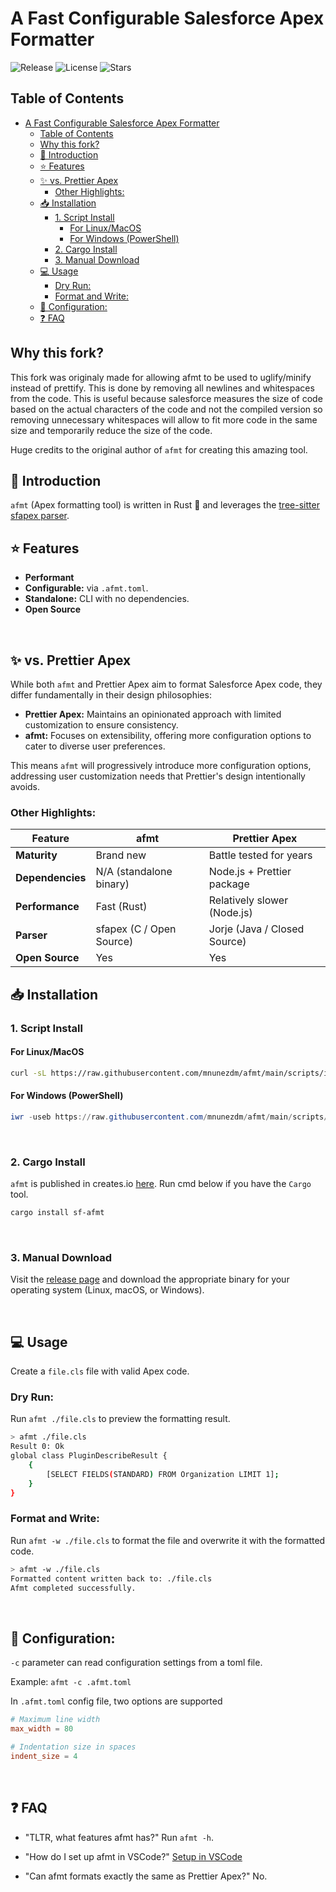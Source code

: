 # A Fast Configurable Salesforce Apex Formatter

![Release](https://img.shields.io/github/v/release/mnunezdm/afmt)
![License](https://img.shields.io/github/license/mnunezdm/afmt)
![Stars](https://img.shields.io/github/stars/mnunezdm/afmt?style=social)

## Table of Contents

- [A Fast Configurable Salesforce Apex Formatter](#a-fast-configurable-salesforce-apex-formatter)
  - [Table of Contents](#table-of-contents)
  - [Why this fork?](#why-this-fork)
  - [📘 Introduction](#-introduction)
  - [⭐ Features](#-features)
  - [✨ vs. Prettier Apex](#-vs-prettier-apex)
    - [Other Highlights:](#other-highlights)
  - [📥 Installation](#-installation)
    - [1. Script Install](#1-script-install)
      - [For Linux/MacOS](#for-linuxmacos)
      - [For Windows (PowerShell)](#for-windows-powershell)
    - [2. Cargo Install](#2-cargo-install)
    - [3. Manual Download](#3-manual-download)
  - [💻 Usage](#-usage)
    - [Dry Run:](#dry-run)
    - [Format and Write:](#format-and-write)
  - [🔧 Configuration:](#-configuration)
  - [❓ FAQ](#-faq)

## Why this fork?

This fork was originaly made for allowing afmt to be used to uglify/minify instead of prettify. This is done by removing all newlines and whitespaces from the code. This is useful because salesforce measures the size of code based on the actual characters of the code and not the compiled version so removing unnecessary whitespaces will allow to fit more code in the same size and temporarily reduce the size of the code.

Huge credits to the original author of `afmt` for creating this amazing tool. 

## 📘 Introduction

`afmt` (Apex formatting tool) is written in Rust 🦀 and leverages the [tree-sitter sfapex parser](https://github.com/aheber/tree-sitter-sfapex).

## ⭐ Features

- **Performant**
- **Configurable:** via `.afmt.toml`.
- **Standalone:** CLI with no dependencies.
- **Open Source**

<br>

## ✨ vs. Prettier Apex

While both `afmt` and Prettier Apex aim to format Salesforce Apex code, they differ fundamentally in their design philosophies:

- **Prettier Apex:** Maintains an opinionated approach with limited customization to ensure consistency.
- **afmt:** Focuses on extensibility, offering more configuration options to cater to diverse user preferences.

This means `afmt` will progressively introduce more configuration options, addressing user customization needs that Prettier's design intentionally avoids.

### Other Highlights:

| Feature          | afmt                     | Prettier Apex                |
| ---------------- | ------------------------ | ---------------------------- |
| **Maturity**     | Brand new                | Battle tested for years      |
| **Dependencies** | N/A (standalone binary)  | Node.js + Prettier package   |
| **Performance**  | Fast (Rust)              | Relatively slower (Node.js)  |
| **Parser**       | sfapex (C / Open Source) | Jorje (Java / Closed Source) |
| **Open Source**  | Yes                      | Yes                          |

## 📥 Installation

### 1. Script Install

#### For Linux/MacOS

```bash
curl -sL https://raw.githubusercontent.com/mnunezdm/afmt/main/scripts/install-afmt.sh | bash
```

#### For Windows (PowerShell)

```ps1
iwr -useb https://raw.githubusercontent.com/mnunezdm/afmt/main/scripts/install-afmt.ps1 | iex
```

<br>

### 2. Cargo Install

`afmt` is published in creates.io [here](https://crates.io/crates/sf-afmt).
Run cmd below if you have the `Cargo` tool.

```bash
cargo install sf-afmt
```

<br>

### 3. Manual Download

Visit the [release page](https://github.com/mnunezdm/afmt/releases/latest) and download the appropriate binary for your operating system (Linux, macOS, or Windows).

<br>

## 💻 Usage

Create a `file.cls` file with valid Apex code.

### Dry Run:

Run `afmt ./file.cls` to preview the formatting result.

```bash
> afmt ./file.cls
Result 0: Ok
global class PluginDescribeResult {
    {
        [SELECT FIELDS(STANDARD) FROM Organization LIMIT 1];
    }
}
```

### Format and Write:

Run `afmt -w ./file.cls` to format the file and overwrite it with the
   formatted code.

```bash
> afmt -w ./file.cls
Formatted content written back to: ./file.cls
Afmt completed successfully.
```
<br>

## 🔧 Configuration:

`-c` parameter can read configuration settings from a toml file.

Example: `afmt -c .afmt.toml`

In `.afmt.toml` config file, two options are supported

```toml
# Maximum line width
max_width = 80

# Indentation size in spaces
indent_size = 4
```

<br>

## ❓ FAQ

- "TLTR, what features afmt has?" Run `afmt -h`.
- "How do I set up afmt in VSCode?"
[Setup in VSCode](./md/VSCode_Setup.md)

- "Can afmt formats exactly the same as Prettier Apex?"
No.
